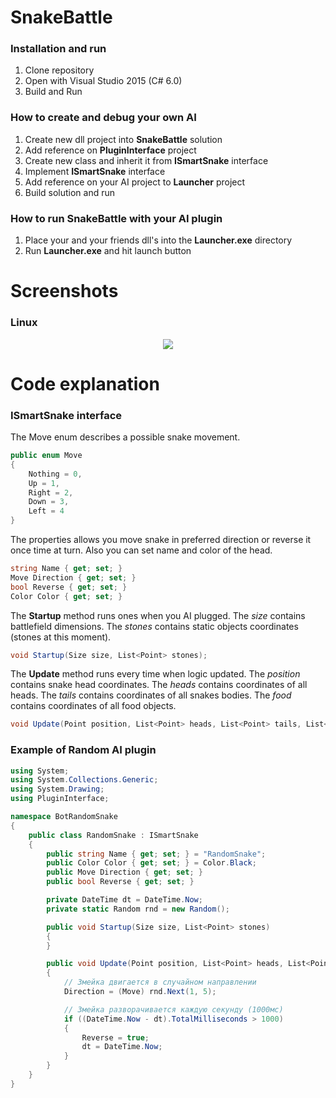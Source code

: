 # SnakeBattle

### Installation and run
1. Clone repository
2. Open with Visual Studio 2015 (C# 6.0)
3. Build and Run

### How to create and debug your own AI
1. Create new dll project into **SnakeBattle** solution
2. Add reference on **PluginInterface** project
3. Create new class and inherit it from **ISmartSnake** interface
4. Implement **ISmartSnake** interface
5. Add reference on your AI project to **Launcher** project
6. Build solution and run

### How to run **SnakeBattle** with your AI plugin
1. Place your and your friends dll's into the **Launcher.exe** directory
2. Run **Launcher.exe** and hit launch button

# Screenshots
### Linux
<p align="center">  
  <img src="https://github.com/lyftzeigen/SnakeBattle/raw/master/Screenshots/Linux/Battlefield.png"/>
</p>

# Code explanation

### ISmartSnake interface

The Move enum describes a possible snake movement.
```csharp
public enum Move
{
    Nothing = 0,
    Up = 1,
    Right = 2,
    Down = 3,
    Left = 4
}
```
The properties allows you move snake in preferred direction or reverse it once time at turn. Also you can set name and color of the head.
```csharp
string Name { get; set; }
Move Direction { get; set; }
bool Reverse { get; set; }
Color Color { get; set; }
```
The **Startup** method runs ones when you AI plugged. The *size* contains battlefield dimensions.
The *stones* contains static objects coordinates (stones at this moment).

```csharp
void Startup(Size size, List<Point> stones);
```

The **Update** method runs every time when logic updated.
The *position* contains snake head coordinates.
The *heads* contains coordinates of all heads.
The *tails* contains coordinates of all snakes bodies.
The *food* contains coordinates of all food objects.

```csharp
void Update(Point position, List<Point> heads, List<Point> tails, List<Point> food);
```

### Example of Random AI plugin
```csharp
using System;
using System.Collections.Generic;
using System.Drawing;
using PluginInterface;

namespace BotRandomSnake
{
    public class RandomSnake : ISmartSnake
    {
        public string Name { get; set; } = "RandomSnake";
        public Color Color { get; set; } = Color.Black;
        public Move Direction { get; set; }
        public bool Reverse { get; set; }

        private DateTime dt = DateTime.Now;
        private static Random rnd = new Random();

        public void Startup(Size size, List<Point> stones)
        {
        }

        public void Update(Point position, List<Point> heads, List<Point> tails, List<Point> food)
        {
            // Змейка двигается в случайном направлении
            Direction = (Move) rnd.Next(1, 5);

            // Змейка разворачивается каждую секунду (1000мс)
            if ((DateTime.Now - dt).TotalMilliseconds > 1000)
            {
                Reverse = true;
                dt = DateTime.Now;
            }
        }
    }
}
```

